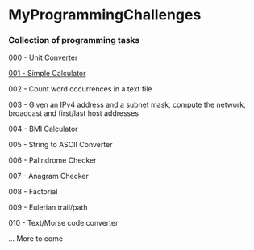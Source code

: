 # MyProgrammingChallenges

### Collection of programming tasks 

[000 - Unit Converter](https://github.com/mdawidowski/MyProgrammingChallenges/tree/master/000)

[001 - Simple Calculator]((https://github.com/mdawidowski/MyProgrammingChallenges/tree/master/001))

002 - Count word occurrences in a text file

003 - Given an IPv4 address and a subnet mask, compute the network, broadcast and first/last host addresses

004 - BMI Calculator

005 - String to ASCII Converter

006 - Palindrome Checker

007 - Anagram Checker

008 - Factorial

009 - Eulerian trail/path

010 - Text/Morse code converter

... More to come